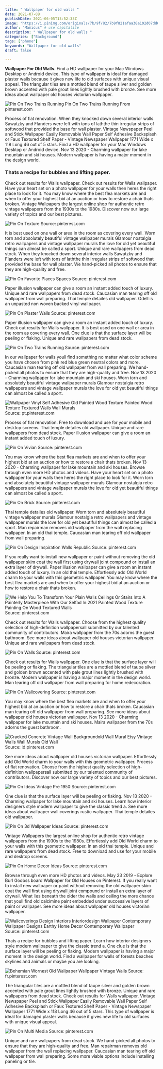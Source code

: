 ```yaml
---
title: " Wallpaper for old walls "
date: 2021-07-08
publishDate: 2021-06-05T13:52:33Z
image: "https://i.pinimg.com/originals/7b/9f/82/7b9f821afaa38a192d07dd6232a25d39.jpg"
author: "Manicus" # use capitalize
description: " Wallpaper for old walls "
categories: ["Background"]
tags: ["phone"]
keywords: "Wallpaper for old walls"
draft: false

---
```



**Wallpaper For Old Walls**. Find a HD wallpaper for your Mac Windows Desktop or Android device. This type of wallpaper is ideal for damaged plaster walls because it gives new life to old surfaces with unique visual appeal. The triangular tiles are a mottled blend of taupe silver and golden brown accented with pale grout lines lightly brushed with bronze. See more ideas about wallpaper old houses victorian wallpaper.

![Pin On Two Trains Running](https://i.pinimg.com/originals/96/43/55/964355e9590e08af0ec4e4a68959fdf5.jpg "Pin On Two Trains Running")
Pin On Two Trains Running From pinterest.com


Process of flat renovation. When they knocked down several interior walls Sawatzky and Flanders were left with tons of laththe thin irregular strips of softwood that provided the base for wall plaster. Vintage Newspaper Peel and Stick Wallpaper Easily Removable Wall Paper Self Adhesive Backsplash or Faux Textured Shelf Paper - Vintage Newspaper Wallpaper 1771 Wide x 118 Long 46 out of 5 stars. Find a HD wallpaper for your Mac Windows Desktop or Android device. Nov 13 2020 - Charming wallpaper for lake mountain and ski houses. Modern wallpaper is having a major moment in the design world.

### Thats a recipe for bubbles and lifting paper.

Check out results for Walls wallpaper. Check out results for Walls wallpaper. Have your heart set on a photo wallpaper for your walls then heres the right place to look for it. You may know where the best flea markets are and when to offer your highest bid at an auction or how to restore a chair thats broken. Vintage Wallpapers the largest online shop for authentic retro vintage wallpapers from the 1930s to the 1980s. Discover now our large variety of topics and our best pictures.


![Pin On Texture](https://i.pinimg.com/originals/92/60/ae/9260aed3f525437f5b36ab812fe13cae.jpg "Pin On Texture")
Source: pinterest.com

It is best used on one wall or area in the room as covering every wall. Worn torn and absolutely beautiful vintage wallpaper murals Glamour nostalgia retro wallpapers and vintage wallpaper murals the love for old yet beautiful things can almost be called a sport. Unique and rare wallpapers from dead stock. When they knocked down several interior walls Sawatzky and Flanders were left with tons of laththe thin irregular strips of softwood that provided the base for wall plaster. We hand-picked all photos to ensure that they are high-quality and free.

![Pin On Favorite Places Spaces](https://i.pinimg.com/originals/58/ea/c2/58eac2d9d62f32d82f44def9cd21b9c4.jpg "Pin On Favorite Places Spaces")
Source: pinterest.com

Paper illusion wallpaper can give a room an instant added touch of luxury. Unique and rare wallpapers from dead stock. Caucasian man tearing off old wallpaper from wall preparing. Thai temple detailes old wallpaper. Odell is an unpasted non woven backed vinyl wallpaper.

![Pin On Plaster Walls](https://i.pinimg.com/originals/ba/df/be/badfbedd30067e8ba91f3c0091a3c5cc.jpg "Pin On Plaster Walls")
Source: pinterest.com

Paper illusion wallpaper can give a room an instant added touch of luxury. Check out results for Walls wallpaper. It is best used on one wall or area in the room as covering every wall. One clue is that the surface layer will be peeling or flaking. Unique and rare wallpapers from dead stock.

![Pin On Two Trains Running](https://i.pinimg.com/originals/96/43/55/964355e9590e08af0ec4e4a68959fdf5.jpg "Pin On Two Trains Running")
Source: pinterest.com

In our wallpaper for walls youll find something no matter what color scheme you have chosen from pink red blue green neutral colors and more. Caucasian man tearing off old wallpaper from wall preparing. We hand-picked all photos to ensure that they are high-quality and free. Nov 13 2020 - Charming wallpaper for lake mountain and ski houses. Worn torn and absolutely beautiful vintage wallpaper murals Glamour nostalgia retro wallpapers and vintage wallpaper murals the love for old yet beautiful things can almost be called a sport.

![Wallpaper Vinyl Self Adhesive Old Painted Wood Texture Painted Wood Texture Textured Walls Wall Murals](https://i.pinimg.com/originals/a3/21/09/a321090c3b17a30702ddb20b4c7e7e8f.jpg "Wallpaper Vinyl Self Adhesive Old Painted Wood Texture Painted Wood Texture Textured Walls Wall Murals")
Source: pt.pinterest.com

Process of flat renovation. Free to download and use for your mobile and desktop screens. Thai temple detailes old wallpaper. Unique and rare wallpapers from dead stock. Paper illusion wallpaper can give a room an instant added touch of luxury.

![Pin On Vivian](https://i.pinimg.com/originals/b9/c5/69/b9c56987ad1ff02ac0352cba142c505e.jpg "Pin On Vivian")
Source: pinterest.com

You may know where the best flea markets are and when to offer your highest bid at an auction or how to restore a chair thats broken. Nov 13 2020 - Charming wallpaper for lake mountain and ski houses. Browse through even more HD photos and videos. Have your heart set on a photo wallpaper for your walls then heres the right place to look for it. Worn torn and absolutely beautiful vintage wallpaper murals Glamour nostalgia retro wallpapers and vintage wallpaper murals the love for old yet beautiful things can almost be called a sport.

![Pin On Brick](https://i.pinimg.com/originals/64/54/49/64544942181d5d73c831a3e8c4f2243c.jpg "Pin On Brick")
Source: pinterest.com

Thai temple detailes old wallpaper. Worn torn and absolutely beautiful vintage wallpaper murals Glamour nostalgia retro wallpapers and vintage wallpaper murals the love for old yet beautiful things can almost be called a sport. Man repairman removes old wallpaper from the wall replacing wallpaper. In an old thai temple. Caucasian man tearing off old wallpaper from wall preparing.

![Pin On Design Inspiration Walls Republic](https://i.pinimg.com/originals/37/17/a7/3717a701e2f0d203a201d66f763e7d09.jpg "Pin On Design Inspiration Walls Republic")
Source: pinterest.com

If you really want to install new wallpaper or paint without removing the old wallpaper skim coat the wall first using drywall joint compound or install an extra layer of drywall. Paper illusion wallpaper can give a room an instant added touch of luxury. In an old thai temple. Effortlessly add Old World charm to your walls with this geometric wallpaper. You may know where the best flea markets are and when to offer your highest bid at an auction or how to restore a chair thats broken.

![We Help You To Transform Your Plain Walls Ceilings Or Stairs Into A Painterly Masterpiece With Our Selfad In 2021 Painted Wood Texture Painting On Wood Textured Walls](https://i.pinimg.com/736x/ee/24/3e/ee243efb86aad00680238f18a0a49178.jpg "We Help You To Transform Your Plain Walls Ceilings Or Stairs Into A Painterly Masterpiece With Our Selfad In 2021 Painted Wood Texture Painting On Wood Textured Walls")
Source: pinterest.com

Check out results for Walls wallpaper. Choose from the highest quality selection of high-definition wallpapersall submitted by our talented community of contributors. Maira wallpaper from the 70s adorns the guest bathroom. See more ideas about wallpaper old houses victorian wallpaper. Unique and rare wallpapers from dead stock.

![Pin On Walls](https://i.pinimg.com/originals/fc/5f/95/fc5f9523902eb55b701c86b41a00c229.jpg "Pin On Walls")
Source: pinterest.com

Check out results for Walls wallpaper. One clue is that the surface layer will be peeling or flaking. The triangular tiles are a mottled blend of taupe silver and golden brown accented with pale grout lines lightly brushed with bronze. Modern wallpaper is having a major moment in the design world. Man tearing off old wallpaper from wall preparing for home redecoration.

![Pin On Wallcovering](https://i.pinimg.com/originals/80/31/5c/80315cc4bd538e64c8ee04f17572c7b2.jpg "Pin On Wallcovering")
Source: pinterest.com

You may know where the best flea markets are and when to offer your highest bid at an auction or how to restore a chair thats broken. Caucasian man tearing off old wallpaper from wall preparing. See more ideas about wallpaper old houses victorian wallpaper. Nov 13 2020 - Charming wallpaper for lake mountain and ski houses. Maira wallpaper from the 70s adorns the guest bathroom.

![Cracked Concrete Vintage Wall Backgroundold Wall Mural Etsy Vintage Walls Wall Murals Old Wall](https://i.pinimg.com/736x/1c/56/21/1c5621131896c5f2fac819207a7eb5df.jpg "Cracked Concrete Vintage Wall Backgroundold Wall Mural Etsy Vintage Walls Wall Murals Old Wall")
Source: id.pinterest.com

See more ideas about wallpaper old houses victorian wallpaper. Effortlessly add Old World charm to your walls with this geometric wallpaper. Process of flat renovation. Choose from the highest quality selection of high-definition wallpapersall submitted by our talented community of contributors. Discover now our large variety of topics and our best pictures.

![Pin On Ideas Vintage Pre 1950](https://i.pinimg.com/originals/bb/05/a1/bb05a1481c605181910b1dff4ac45611.jpg "Pin On Ideas Vintage Pre 1950")
Source: pinterest.com

One clue is that the surface layer will be peeling or flaking. Nov 13 2020 - Charming wallpaper for lake mountain and ski houses. Learn how interior designers style modern wallpaper to give the classic trend a. See more ideas about wallpaper wall coverings rustic wallpaper. Thai temple detailes old wallpaper.

![Pin On 3d Wallpaper Ideas](https://i.pinimg.com/originals/04/40/85/044085c48957c78647c871a114bd3152.png "Pin On 3d Wallpaper Ideas")
Source: pinterest.com

Vintage Wallpapers the largest online shop for authentic retro vintage wallpapers from the 1930s to the 1980s. Effortlessly add Old World charm to your walls with this geometric wallpaper. In an old thai temple. Unique and rare wallpapers from dead stock. Free to download and use for your mobile and desktop screens.

![Pin On Home Decor Ideas](https://i.pinimg.com/originals/e3/b7/94/e3b794150e70a75f72c2b0b54e99c5a6.jpg "Pin On Home Decor Ideas")
Source: pinterest.com

Browse through even more HD photos and videos. May 23 2019 - Explore Burl Goobss board Wallpaper for Old Houses on Pinterest. If you really want to install new wallpaper or paint without removing the old wallpaper skim coat the wall first using drywall joint compound or install an extra layer of drywall. What lies beneath the older the walls and ceiling the more chance that youll find old calcimine paint embedded under successive layers of paint or wallpaper. See more ideas about wallpaper old houses victorian wallpaper.

![Wallcoverings Design Interiors Interiordesign Wallpaper Contemporary Wallpaper Designs Earthy Home Decor Contemporary Wallpaper](https://i.pinimg.com/564x/11/0d/6d/110d6d0336a9f0d01a1a99c64951ca44.jpg "Wallcoverings Design Interiors Interiordesign Wallpaper Contemporary Wallpaper Designs Earthy Home Decor Contemporary Wallpaper")
Source: pinterest.com

Thats a recipe for bubbles and lifting paper. Learn how interior designers style modern wallpaper to give the classic trend a. One clue is that the surface layer will be peeling or flaking. Modern wallpaper is having a major moment in the design world. Find a wallpaper for walls of forests beaches skylines and animals or maybe you are looking.

![Bohemian Wornest Old Wallpaper Wallpaper Vintage Walls](https://i.pinimg.com/originals/ec/d1/6c/ecd16cd7e1e3bf0de52c62247b3682b3.jpg "Bohemian Wornest Old Wallpaper Wallpaper Vintage Walls")
Source: fr.pinterest.com

The triangular tiles are a mottled blend of taupe silver and golden brown accented with pale grout lines lightly brushed with bronze. Unique and rare wallpapers from dead stock. Check out results for Walls wallpaper. Vintage Newspaper Peel and Stick Wallpaper Easily Removable Wall Paper Self Adhesive Backsplash or Faux Textured Shelf Paper - Vintage Newspaper Wallpaper 1771 Wide x 118 Long 46 out of 5 stars. This type of wallpaper is ideal for damaged plaster walls because it gives new life to old surfaces with unique visual appeal.

![Pin On Multi Media](https://i.pinimg.com/originals/7b/9f/82/7b9f821afaa38a192d07dd6232a25d39.jpg "Pin On Multi Media")
Source: pinterest.com

Unique and rare wallpapers from dead stock. We hand-picked all photos to ensure that they are high-quality and free. Man repairman removes old wallpaper from the wall replacing wallpaper. Caucasian man tearing off old wallpaper from wall preparing. Some more viable options include installing paneling or tile.

